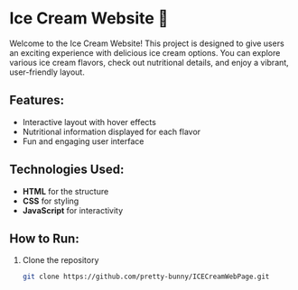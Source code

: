 # Ice Cream Website 🍦

Welcome to the Ice Cream Website! This project is designed to give users an exciting experience with delicious ice cream options. You can explore various ice cream flavors, check out nutritional details, and enjoy a vibrant, user-friendly layout.

## Features:
- Interactive layout with hover effects
- Nutritional information displayed for each flavor
- Fun and engaging user interface

## Technologies Used:
- **HTML** for the structure
- **CSS** for styling
- **JavaScript** for interactivity

## How to Run:
1. Clone the repository
   ```bash
   git clone https://github.com/pretty-bunny/ICECreamWebPage.git

